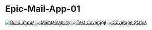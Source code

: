 # Epic-Mail-App-01

[![Build Status](https://travis-ci.org/ikeshegs/Epic-Mail-App-01.svg?branch=ch-setupTravis-164519383)](https://travis-ci.org/ikeshegs/Epic-Mail-App-01)
[![Maintainability](https://api.codeclimate.com/v1/badges/024f02a337a4ec4a1dc8/maintainability)](https://codeclimate.com/github/ikeshegs/Epic-Mail-App-01/maintainability)
[![Test Coverage](https://api.codeclimate.com/v1/badges/024f02a337a4ec4a1dc8/test_coverage)](https://codeclimate.com/github/ikeshegs/Epic-Mail-App-01/test_coverage)
[![Coverage Status](https://coveralls.io/repos/github/ikeshegs/Epic-Mail-App-01/badge.svg?branch=develop)](https://coveralls.io/github/ikeshegs/Epic-Mail-App-01?branch=develop)